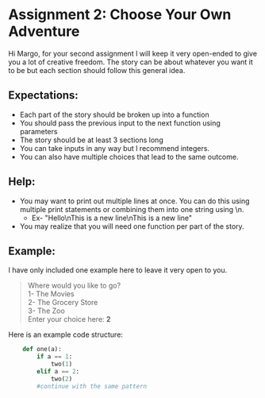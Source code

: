 # Assignment 2: Choose Your Own Adventure

Hi Margo, for your second assignment I will keep it very open-ended to give you a lot of creative freedom. The story can be about whatever you want it to be but each section should follow this general idea.

## Expectations:
- Each part of the story should be broken up into a function
- You should pass the previous input to the next function using parameters
- The story should be at least 3 sections long
- You can take inputs in any way but I recommend integers.
- You can also have multiple choices that lead to the same outcome.

## Help:
- You may want to print out multiple lines at once. You can do this using multiple print statements or combining them into one string using \n.
  - Ex-  "Hello\nThis is a new line\nThis is a new line"
- You may realize that you will need one function per part of the story.

## Example:
I have only included one example here to leave it very open to you.
> Where would you like to go?  
> 1- The Movies  
> 2- The Grocery Store  
> 3- The Zoo  
> Enter your choice here: **2**

Here is an example code structure:

```python
    def one(a):
        if a == 1:
            two(1)
        elif a == 2:
            two(2)
        #continue with the same pattern
```